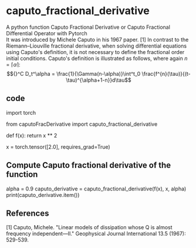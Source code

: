 # caputo_fractional_derivative
A python function Caputo Fractional Derivative or Caputo Fractional Differential Operator with Pytorch\
It was introduced by Michele Caputo in his 1967 paper. [1] In contrast to the Riemann–Liouville fractional derivative, when solving differential equations using Caputo's definition, it is not necessary to define the fractional order initial conditions. Caputo's definition is illustrated as follows, where again $n = \lceil \alpha \rceil$:
$${}^C D_t^\alpha = \frac{1}{\Gamma(n-\alpha)}\int^t_0 \frac{f^{n}(\tau)}{(t-\tau)^{\alpha+1-n}}d\tau$$

## code
import torch

from caputoFracDerivative import caputo_fractional_derivative

def f(x):
    return x ** 2

x = torch.tensor([2.0], requires_grad=True)

## Compute Caputo fractional derivative of the function
alpha = 0.9
caputo_derivative = caputo_fractional_derivative(f(x), x, alpha)
print(caputo_derivative.item())


## References
[1] Caputo, Michele. "Linear models of dissipation whose Q is almost frequency independent—II." Geophysical Journal International 13.5 (1967): 529-539.
